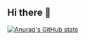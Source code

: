 ## Hi there 👋
[![Anurag's GitHub stats](https://github-readme-stats.vercel.app/api?username=aragonite-200&show_icons=true)](https://github.com/anuraghazra/github-readme-stats)
<!--
**aragonite-200/aragonite-200** is a ✨ _special_ ✨ repository because its `README.md` (this file) appears on your GitHub profile.

Here are some ideas to get you started:

- 🔭 I’m currently working on ...
- 🌱 I’m currently learning ...
- 👯 I’m looking to collaborate on ...
- 🤔 I’m looking for help with ...
- 💬 Ask me about ...
- 📫 How to reach me: ...
- 😄 Pronouns: ...
- ⚡ Fun fact: ...
-->
